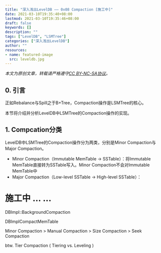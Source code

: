 ```yaml
---
title: "深入浅出LevelDB —— 0x08 Compaction [施工中]"
date: 2021-03-10T19:35:40+08:00
lastmod: 2021-03-10T19:35:46+08:00
draft: false
keywords: []
description: ""
tags: ["LevelDB", "LSMTree"]
categories: ["深入浅出LevelDB"]
author: ""
resources:
- name: featured-image
  src: leveldb.jpg
---
```


*本文为原创文章，转载请严格遵守[CC BY-NC-SA协议](https://creativecommons.org/licenses/by-nc-sa/4.0/)。*


<!--more-->

## 0. 引言

正如Rebalance与Spill之于B+Tree，Compaction操作是LSMTree的核心。

本节将介绍并分析LevelDB中LSMTree的Compaction操作的实现。

## 1. Compcation分类

LevelDB中LSMTree的Compaction操作分为两类，分别是Minor Compaction与Major Compaction。

- Minor Compaction（Immutable MemTable -> SSTable）：将Immutable MemTable直接转为SSTable写入。Minor Compaction不会对Immutable MemTable中
- Major Compaction（Low-level SSTable -> High-level SSTable）：

# 施工中 ... ...

DBImpl::BackgroundCompaction

DBImplCompactMemTable

Minor Compaction > Manual Compaction > Size Compaction > Seek Compaction

btw. Tier Compaction ( Tiering vs. Leveling )